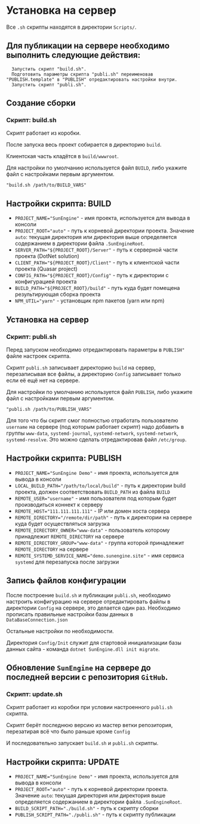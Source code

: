 # Установка на сервер

Все `.sh` скрипты находятся в директории `Scripts/`.


## Для публикации на сервере необходимо выполнить следующие действия:

```
  Запустить скрипт "build.sh".
  Подготовить параметры скрипта "publi.sh" переименовав "PUBLISH.template" в "PUBLISH" отредактировать настройки внутри.
  Запустить скрипт "publi.sh".
```


## Создание сборки

### Скрипт: build.sh

Скрипт работает из коробки. 

После запуска весь проект собирается в директорию `build`.

Клиентская часть кладётся в `build/wwwroot`.

Для настройки по умолчанию используется файл `BUILD`, либо укажите файл с настройками первым аргументом.

```
"build.sh /path/to/BUILD_VARS"
```


## Настройки скрипта: BUILD

- `PROJECT_NAME="SunEngine"` - имя проекта, используется для вывода в консоли
- `PROJECT_ROOT="auto"`      - путь к корневой директории проекта.
                           Значение `auto`: текущая директория или директория выше определяется содержанием в директории файла `.SunEngineRoot`.
- `SERVER_PATH="${PROJECT_ROOT}/Server"` - путь к серверной части проекта (DotNet solution)
- `CLIENT_PATH="${PROJECT_ROOT}/Client"` - путь к клиентской части проекта (Quasar project)
- `CONFIG_PATH="${PROJECT_ROOT}/Config"` - путь к директории с конфигурацией проекта
- `BUILD_PATH="${PROJECT_ROOT}/build"`   - путь куда будет помещена результирующая сборка проекта
- `NPM_UTIL="yarn"`                      - установщик npm пакетов (yarn или npm)

## Установка на сервер

### Скрипт: publi.sh

Перед запуском необходимо отредактировать параметры в `PUBLISH"` файле настроек скрипта.

Скрипт `publi.sh` записывает директорию `build` на сервер, перезаписывая все файлы, а директорию `Config` записывает только если её ещё нет на сервере.

Для настройки по умолчанию используется файл `PUBLISH`, либо укажите файл с настройками первым аргументом.

```
"publi.sh /path/to/PUBLISH_VARS"
```


Для того что бы скрипт смог полностью отработать пользователю `username` на сервере (под которым работает скрипт)  надо добавить в группы `www-data`, `systemd-journal`, `systemd-network`, `systemd-network`, `systemd-resolve`. Это можно сделать отредактировав файл `/etc/group`.


## Настройки скрипта: PUBLISH

- `PROJECT_NAME="SunEngine Demo"`           - имя проекта, используется для вывода в консоли
- `LOCAL_BUILD_PATH="/path/to/local/build"` - путь к директории build проекта, должен соответствовать `BUILD_PATH` из файла `BUILD`
- `REMOTE_USER="username"`                  - имя пользователя под которым будет производиться коннект к серверу
- `REMOTE_HOST="111.111.111.111"`           - IP или домен хоста сервера
- `REMOTE_DIRECTORY="/remote/dir/path"`     - путь к директории на сервере куда будет осуществляться загрузка
- `REMOTE_DIRECTORY_OWNER="www-data"`       - пользователь которому принадлежит `REMOTE_DIRECTORY` на сервере
- `REMOTE_DIRECTORY_GROUP="www-data"`       - группа которой принадлежит `REMOTE_DIRECTORY` на сервере
- `REMOTE_SYSTEMD_SERVICE_NAME="demo.sunengine.site"`  - имя сервиса `systemd` для перезапуска после загрузки


## Запись файлов конфигурации

После построение `build.sh` и публикации `publi.sh`, необходимо настроить конфигурацию на сервере отредактировать файлы в директории `Config` на сервере, это делается один раз.
Необходимо прописать правильные настройки базы данных в `DataBaseConnection.json`

Остальные настройки по необходимости.

Директория `Config/Init` служит для стартовой инициализации базы данных сайта - команда `dotnet SunEngine.dll init migrate`.

## Обновление `SunEngine` на сервере до последней версии с репозитория `GitHub`.

### Скрипт: update.sh

Скрипт работает из коробки при условии настроенного `publi.sh` скрипта.

Скрипт берёт последнюю версию из мастер ветки репозитория, перезатирая всё что было раньше кроме `Config`

И последовательно запускает `build.sh` и `publi.sh` скрипты.


## Настройки скрипта: UPDATE

- `PROJECT_NAME="SunEngine Demo"`   - имя проекта, используется для вывода в консоли  
- `PROJECT_ROOT="auto"`             - путь к корневой директории проекта.  
                                  Значение `auto`: текущая директория или директория выше определяется содержанием в директории файла `.SunEngineRoot`.
- `BUILD_SCRIPT_PATH="./build.sh"`      - путь к скрипту сборки  
- `PUBLISH_SCRIPT_PATH="./publi.sh"`  - путь к скрипту публикации

